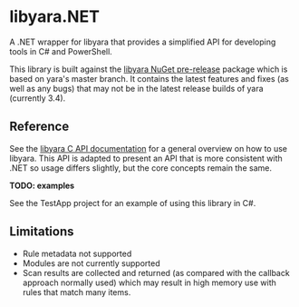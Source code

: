 # libyara.NET
A .NET wrapper for libyara that provides a simplified API for developing tools in C# and PowerShell.

This library is built against the [libyara NuGet pre-release](https://www.nuget.org/packages/libyara_vs2015_prerelease/) package which is based on yara's master branch. It contains the latest features and fixes (as well as any bugs) that may not be in the latest release builds of yara (currently 3.4).

## Reference
See the [libyara C API documentation](http://yara.readthedocs.io/en/v3.4.0/capi.html) for a general overview on how to use libyara. This API is adapted to present an API that is more consistent with .NET so usage differs slightly, but the core concepts remain the same.

**TODO: examples**

See the TestApp project for an example of using this library in C#.

## Limitations

* Rule metadata not supported
* Modules are not currently supported
* Scan results are collected and returned (as compared with the callback approach normally used) which may result in high memory use with rules that match many items.
